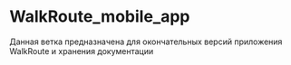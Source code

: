 # WalkRoute_mobile_app

Данная ветка предназначена для окончательных версий приложения WalkRoute и хранения документации
